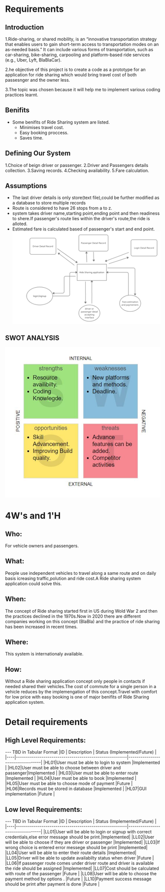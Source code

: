 # Requirements
## Introduction
  1.Ride-sharing, or shared mobility, is an “innovative transportation strategy that enables users to gain short-term access to transportation modes on an as-needed basis.” It can include various forms of transportation, such as car-sharing, bike-sharing, carpooling and platform-based ride services (e.g., Uber, Lyft, BlaBlaCar).
  
  2.he objective of this project is to create a code as a prototype for an  application for ride sharing which would bring travel cost of both passesnger and the owner less.
  
  3.The topic was chosen because it will help me to implement various coding practices learnt.

## Benifits
* Some benifits of Ride Sharing system are listed.
   * Minimises travel cost.
   * Easy booking proccess.
   * Saves time.

## Defining Our System
  1.Choice of beign driver or passenger.
  2.Driver and Passengers details collection.
  3.Saving records.
  4.Checking availability.
  5.Fare calculation.
## Assumptions
  * The last driver details is only store(text file),could be further modified as a database to store multiple records
  * Route is considered to have 26 stops from a to z.
  * system takes driver name,starting point,ending point and then readiness to shere.If passenger's route lies within the driver's
    route,the ride is alloted.
  * Estimated fare is calculated based of passenger's start and end point.
  ![overview](overview.png)
## SWOT ANALYSIS
![SWOT-Sample](swot.png)

# 4W&#39;s and 1&#39;H

## Who:
   For vehicle owners and passengers.

## What:
People use independent vehicles to travel along a same route and on daily basis icreasing traffic,polution and ride cost.A Ride sharing system application could solve this.

## When:
The concept of Ride sharing started first in US during Wold War 2 and then the practices declined in the 1970s.Now in 2020 there are different companies working on this concept (BlaBla) and the practice of ride sharing has been increased in recent times.

## Where:
 This system is internationaly available.
 
## How:
Without a Ride sharing application concept only people in contacts if needed shared their vehicles.The cost of commute for a single person in a vehicle reduces by the implemengation of this concept.Travel with comfort for low price with easy booking is one of major benifits of Ride Sharing application system.

# Detail requirements
## High Level Requirements:
--- TBD in Tabular Format 
|ID  | Description                                            |   Status (Implemented/Future)    |
|----|--------------------------------------------------------|----------------------------------|
|HL01|User must be able to login to system                    |Implemented                       |
|HL02|User must be able to choose between driver and passenger|Implemented                       |
|HL03|User must be able to enter route                        |Implemented                       |
|HL04|User must be able to book                               |Implemented                       |
|HL05|User must be able to choose mode of payment             |Future                            |
|HL06|Records must be stored in  database                     |Implemented                       |
|HL07|GUI implementation                                      |Future                            |
##  Low level Requirements:
--- TBD in Tabular Format 
|ID  | Description                                            |   Status (Implemented/Future)    |
|----|--------------------------------------------------------|----------------------------------|
|LL01|User will be able to login or signup with correct credentials,else error message should be print.|Implemented|
|LL02|User will be able to choose if they are driver or passenger                                      |Implemented|
|LL03|If wrong choice is entered error messege should be print                                         |Implemented|
|LL04|User will be able to enter their route details                                                   |Implemented|
|LL05|Driver  will be able to update availabilty status when driver                                    |Future     |
|LL06|If passenger route comes under driver route and driver is available the ride should be assigned  |Implemented|
|LL07|Cost should be calculated with route of the passenger                                            |Future     |
|LL08|User will be able to choose the payment method by options .                                      |Future     |
|LL10|Payment success message should be print after payment is done                                    |Future     |
